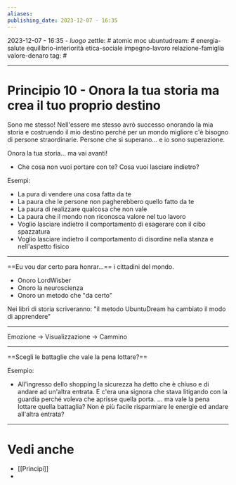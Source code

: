 ```yaml
---
aliases: 
publishing_date: 2023-12-07 - 16:35
---
```

2023-12-07 - 16:35 - *luogo*
zettle: # atomic moc
ubuntudream: # energia-salute equilibrio-interiorità etica-sociale impegno-lavoro relazione-famiglia valore-denaro 
tag: #

---
# Principio 10 - Onora la tua storia ma crea il tuo proprio destino

Sono me stesso!
Nell'essere me stesso avrò successo onorando la mia storia e costruendo il mio destino perché per un mondo migliore c'è bisogno di persone straordinarie.
Persone che si superano... e io sono superazione.

Onora la tua storia... ma vai avanti!
- Che cosa non vuoi portare con te?
  Cosa vuoi lasciare indietro?

Esempi:
- La pura di vendere una cosa fatta da te
- La paura che le persone non pagherebbero quello fatto da te
- La paura di realizzare qualcosa che non vale
- La paura che il mondo non riconosca valore nel tuo lavoro
- Voglio lasciare indietro il comportamento di esagerare con il cibo spazzatura
- Voglio lasciare indietro il comportamento di disordine nella stanza e nell'aspetto fisico

---

==Eu vou dar certo para honrar...== i cittadini del mondo.

- Onoro LordWisber
- Onoro la neuroscienza
- Onoro un metodo che "da certo"

Nei libri di storia scriveranno: "il metodo UbuntuDream ha cambiato il modo di apprendere"

---
Emozione -> Visualizzazione -> Cammino

---
==Scegli le battaglie che vale la pena lottare?==

Esempio:
- All'ingresso dello shopping la sicurezza ha detto che è chiuso e di andare ad un'altra entrata. E c'era una signora che stava litigando con la guardia perché voleva che aprisse quella porta.
  ... ma vale la pena lottare quella battaglia? Non è più facile risparmiare le energie ed andare all'altra entrata?


---
# Vedi anche
- [[Principi]]
- 